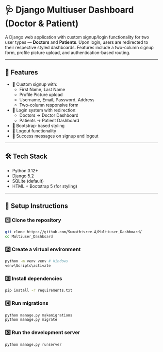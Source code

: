 # 🩺 Django Multiuser Dashboard (Doctor & Patient)

A Django web application with custom signup/login functionality for two user types — **Doctors** and **Patients**. Upon login, users are redirected to their respective styled dashboards. Features include a two-column signup form, profile picture upload, and authentication-based routing.

---

## 🚀 Features

- 👤 Custom signup with:
  - First Name, Last Name
  - Profile Picture upload
  - Username, Email, Password, Address
  - Two-column responsive form
- 🔐 Login system with redirection:
  - Doctors → Doctor Dashboard
  - Patients → Patient Dashboard
- 🎨 Bootstrap-based styling
- 🔄 Logout functionality
- 🧾 Success messages on signup and logout

---

## 🛠️ Tech Stack

- Python 3.12+
- Django 5.2
- SQLite (default)
- HTML + Bootstrap 5 (for styling)

---

## 🏁 Setup Instructions

### 1️⃣ Clone the repository

```bash
git clone https://github.com/Sumathisree-A/Multiuser_Dashboard/
cd Multiuser_Dashboard
```

### 2️⃣ Create a virtual environment

```bash
python -m venv venv # Windows
venv\Scripts\activate
```

### 3️⃣ Install dependencies
```bash 
pip install -r requirements.txt
```
### 4️⃣ Run migrations
```bash
python manage.py makemigrations
python manage.py migrate
```

### 5️⃣ Run the development server
```bash
python manage.py runserver
```
